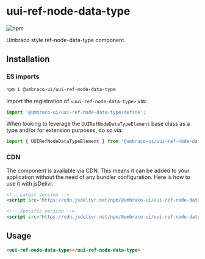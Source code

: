 # uui-ref-node-data-type

![npm](https://img.shields.io/npm/v/@umbraco-ui/uui-ref-node-data-type?logoColor=%231B264F)

Umbraco style ref-node-data-type component.

## Installation

### ES imports

```zsh
npm i @umbraco-ui/uui-ref-node-data-type
```

Import the registration of `<uui-ref-node-data-type>` via:

```javascript
import '@umbraco-ui/uui-ref-node-data-type/define';
```

When looking to leverage the `UUIRefNodeDataTypeElement` base class as a type and/or for extension purposes, do so via:

```javascript
import { UUIRefNodeDataTypeElement } from '@umbraco-ui/uui-ref-node-data-type';
```

### CDN

The component is available via CDN. This means it can be added to your application without the need of any bundler configuration. Here is how to use it with jsDelivr.

```html
<!-- Latest Version -->
<script src="https://cdn.jsdelivr.net/npm/@umbraco-ui/uui-ref-node-data-type@latest/dist/uui-ref-node-data-type.min.js"></script>

<!-- Specific version -->
<script src="https://cdn.jsdelivr.net/npm/@umbraco-ui/uui-ref-node-data-type@X.X.X/dist/uui-ref-node-data-type.min.js"></script>
```

## Usage

```html
<uui-ref-node-data-type></uui-ref-node-data-type>
```

